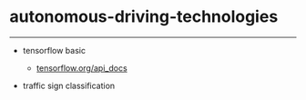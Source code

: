 # autonomous-driving-technologies

---

* tensorflow basic
    * [tensorflow.org/api_docs](https://www.tensorflow.org/api_docs/python/tf/keras/layers/Conv2D)

* traffic sign classification